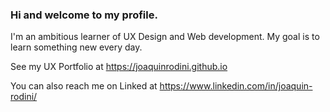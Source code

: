 ### Hi and welcome to my profile.


I'm an ambitious learner of UX Design and Web development. My goal is to learn something new every day.

See my UX Portfolio at https://joaquinrodini.github.io

You can also reach me on Linked at https://www.linkedin.com/in/joaquin-rodini/
